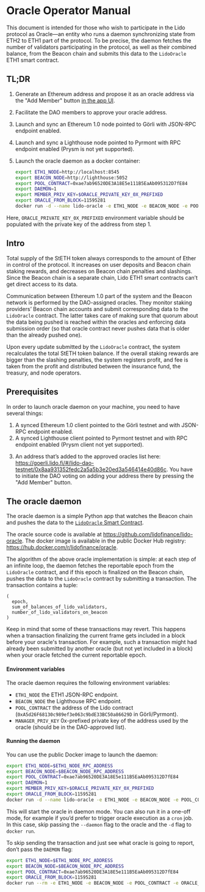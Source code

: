 # Oracle Operator Manual

This document is intended for those who wish to participate in the Lido protocol as Oracle—an entity who runs a daemon synchronizing state from ETH2 to ETH1 part of the protocol. To be precise, the daemon fetches the number of validators participating in the protocol, as well as their combined balance, from the Beacon chain and submits this data to the `LidoOracle` ETH1 smart contract.

## TL;DR

1. Generate an Ethereum address and propose it as an oracle address via the "Add Member" button [in the app UI].
2. Facilitate the DAO members to approve your oracle address.
3. Launch and sync an Ethereum 1.0 node pointed to Görli with JSON-RPC endpoint enabled.
4. Launch and sync a Lighthouse node pointed to Pyrmont with RPC endpoint enabled (Prysm is not yet supported).
5. Launch the oracle daemon as a docker container:

    ```sh
    export ETH1_NODE=http://localhost:8545
    export BEACON_NODE=http://lighthouse:5052
    export POOL_CONTRACT=0xae7ab96520DE3A18E5e111B5EaAb095312D7fE84
    export DAEMON=1
    export MEMBER_PRIV_KEY=$ORACLE_PRIVATE_KEY_0X_PREFIXED
    export ORACLE_FROM_BLOCK=11595281
    docker run -d --name lido-oracle -e ETH1_NODE -e BEACON_NODE -e POOL_CONTRACT -e DAEMON -e MEMBER_PRIV_KEY -e ORACLE_FROM_BLOCK -it lidofinance/oracle:latest
    ```

Here, `ORACLE_PRIVATE_KEY_0X_PREFIXED` environment variable should be populated with the private key of the address from step 1.

[in the app UI]: https://goerli.lido.fi/#/lido-dao-testnet/0x8aa931352fedc2a5a5b3e20ed3a546414e40d86c

## Intro

Total supply of the StETH token always corresponds to the amount of Ether in control of the protocol. It increases on user deposits and Beacon chain staking rewards, and decreases on Beacon chain penalties and slashings. Since the Beacon chain is a separate chain, Lido ETH1 smart contracts can’t get direct access to its data.

Communication between Ethereum 1.0 part of the system and the Beacon network is performed by the DAO-assigned oracles. They monitor staking providers’ Beacon chain accounts and submit corresponding data to the `LidoOracle` contract. The latter takes care of making sure that quorum about the data being pushed is reached within the oracles and enforcing data submission order (so that oracle contract never pushes data that is older than the already pushed one).

Upon every update submitted by the `LidoOracle` contract, the system recalculates the total StETH token balance. If the overall staking rewards are bigger than the slashing penalties, the system registers profit, and fee is taken from the profit and distributed between the insurance fund, the treasury, and node operators.

## Prerequisites

In order to launch oracle daemon on your machine, you need to have several things:

1. A synced Ethereum 1.0 client pointed to the Görli testnet and with JSON-RPC endpoint enabled.
2. A synced Lighthouse client pointed to Pyrmont testnet and with RPC endpoint enabled (Prysm client not yet supported).
3) An address that’s added to the approved oracles list here: https://goerli.lido.fi/#/lido-dao-testnet/0x8aa931352fedc2a5a5b3e20ed3a546414e40d86c. You have to initiate the DAO voting on adding your address there by pressing the "Add Member" button.

## The oracle daemon

The oracle daemon is a simple Python app that watches the Beacon chain and pushes the data to the [`LidoOracle` Smart Contract](https://goerli.etherscan.io/address/0x8aA931352fEdC2A5a5b3E20ed3A546414E40D86C).

The oracle source code is available at https://github.com/lidofinance/lido-oracle. The docker image is available in the public Docker Hub registry: https://hub.docker.com/r/lidofinance/oracle.

The algorithm of the above oracle implementation is simple: at each step of an infinite loop, the daemon fetches the reportable epoch from the `LidoOracle` contract, and if this epoch is finalized on the Beacon chain, pushes the data to the `LidoOracle` contract by submitting a transaction. The transaction contains a tuple:

```text
(
  epoch,
  sum_of_balances_of_lido_validators,
  number_of_lido_validators_on_beacon
)
```

Keep in mind that some of these transactions may revert. This happens when a transaction finalizing the current frame gets included in a block before your oracle's transaction. For example, such a transaction might had already been submitted by another oracle (but not yet included in a block) when your oracle fetched the current reportable epoch.

#### Environment variables

The oracle daemon requires the following environment variables:

* `ETH1_NODE` the ETH1 JSON-RPC endpoint.
* `BEACON_NODE` the Lighthouse RPC endpoint.
* `POOL_CONTRACT` the address of the Lido contract (`0xA5d26F68130c989ef3e063c9bdE33BC50a86629D` in Görli/Pyrmont).
* `MANAGER_PRIV_KEY` 0x-prefixed private key of the address used by the oracle (should be in the DAO-approved list).

#### Running the daemon

You can use the public Docker image to launch the daemon:

```sh
export ETH1_NODE=$ETH1_NODE_RPC_ADDRESS
export BEACON_NODE=$BEACON_NODE_RPC_ADDRESS
export POOL_CONTRACT=0xae7ab96520DE3A18E5e111B5EaAb095312D7fE84
export DAEMON=1
export MEMBER_PRIV_KEY=$ORACLE_PRIVATE_KEY_0X_PREFIXED
export ORACLE_FROM_BLOCK=11595281
docker run -d --name lido-oracle -e ETH1_NODE -e BEACON_NODE -e POOL_CONTRACT -e DAEMON -e MEMBER_PRIV_KEY -e ORACLE_FROM_BLOCK -it lidofinance/oracle:latest
```

This will start the oracle in daemon mode. You can also run it in a one-off mode, for example if you’d prefer to trigger oracle execution as a `cron` job. In this case, skip passing the `--daemon` flag to the oracle and the `-d` flag to `docker run`.

To skip sending the transaction and just see what oracle is going to report, don’t pass the `DAEMON` flag:

```sh
export ETH1_NODE=$ETH1_NODE_RPC_ADDRESS
export BEACON_NODE=$BEACON_NODE_RPC_ADDRESS
export POOL_CONTRACT=0xae7ab96520DE3A18E5e111B5EaAb095312D7fE84
export ORACLE_FROM_BLOCK=11595281
docker run --rm -e ETH1_NODE -e BEACON_NODE -e POOL_CONTRACT -e ORACLE_FROM_BLOCK -it lidofinance/oracle:latest
```
